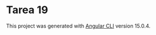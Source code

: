 # Tarea 19

This project was generated with [Angular CLI](https://github.com/angular/angular-cli) version 15.0.4.

